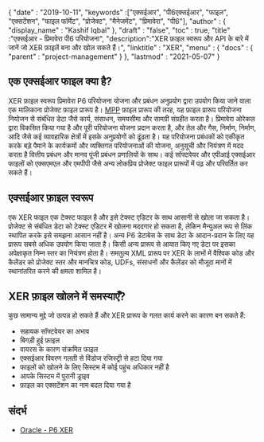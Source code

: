 {
  "date" : "2019-10-11",
  "keywords" :["एक्सईआर", "पी6एक्सईआर", "फाइल", "एक्सटेंशन", "फाइल फॉर्मेट", "प्रोजेक्ट", "मैनेजमेंट", "प्रिमावेरा", "पी6"],
  "author" : {
    "display_name" : "Kashif Iqbal"
},
  "draft" : "false",
  "toc" : true,
  "title" :"एक्सईआर - प्रिमावेरा पी6 परियोजना",
  "description":"XER फ़ाइल स्वरूप और API के बारे में जानें जो XER फ़ाइलें बना और खोल सकते हैं।",
  "linktitle" : "XER",
  "menu" : {
    "docs" : {
      "parent" : "project-management"
}
},
  "lastmod" : "2021-05-07"
}

## एक एक्सईआर फाइल क्या है?

XER फ़ाइल स्वरूप प्रिमावेरा P6 परियोजना योजना और प्रबंधन अनुप्रयोग द्वारा उपयोग किया जाने वाला एक मालिकाना प्रोजेक्ट फ़ाइल प्रारूप है। [MPP](/hi/project-management/mpp/) फ़ाइल प्रारूप की तरह, यह फ़ाइल प्रारूप परियोजना नियोजन से संबंधित डेटा जैसे कार्य, संसाधन, समयसीमा और सामग्री संग्रहीत करता है। प्रिमावेरा ओरेकल द्वारा विकसित किया गया है और पूरी परियोजना योजना प्रदान करता है, और तेल और गैस, निर्माण, निर्माण, आदि जैसे कई व्यावहारिक क्षेत्रों में इसके अनुप्रयोगों को ढूंढता है। यह परियोजना प्रबंधकों को एकीकृत करके बड़े पैमाने के कार्यक्रमों और व्यक्तिगत परियोजनाओं की योजना, अनुसूची और नियंत्रण में मदद करता है वित्तीय प्रबंधन और मानव पूंजी प्रबंधन प्रणालियों के साथ। कई सॉफ्टवेयर और एपीआई एक्सईआर फाइलों को एक्सएमएल और एमपीपी जैसे अन्य लोकप्रिय प्रोजेक्ट फाइल प्रारूपों में पढ़ और परिवर्तित कर सकते हैं।

## एक्सईआर फ़ाइल स्वरूप ##

एक XER फाइल एक टेक्स्ट फाइल है और इसे टेक्स्ट एडिटर के साथ आसानी से खोला जा सकता है। प्रोजेक्ट से संबंधित डेटा को टेक्स्ट एडिटर में खोलना मददगार हो सकता है, लेकिन मैन्युअल रूप से लिंक स्थापित करके इसे समझना आसान नहीं है। अन्य P6 डेटाबेस के साथ डेटा के आदान-प्रदान के लिए यह प्रारूप सबसे अधिक उपयोग किया जाता है। किसी अन्य प्रारूप से आयात किए गए डेटा पर इसका अपेक्षाकृत निम्न स्तर का नियंत्रण होता है। समतुल्य XML प्रारूप पर XER के लाभों में वैश्विक कोड और कैलेंडर को प्रोजेक्ट स्तर और मानचित्र कोड, UDFs, संसाधनों और कैलेंडर को मौजूदा मानों में स्थानांतरित करने की क्षमता शामिल है।


## XER फ़ाइल खोलने में समस्याएँ? ##

कुछ सामान्य मुद्दे जो उत्पन्न हो सकते हैं और XER प्रारूप के गलत कार्य करने का कारण बन सकते हैं:

* सहायक सॉफ्टवेयर का अभाव
* बिगड़ी हुई फ़ाइल
* वायरस के कारण संक्रमित फाइल
* एक्सईआर विवरण गलती से विंडोज रजिस्ट्री से हटा दिया गया
* फाइलों को खोलने के लिए सिस्टम में कोई पहुंच अधिकार नहीं है
* आपके सिस्टम में पुरानी ड्राइव
* फ़ाइल का एक्सटेंशन का नाम बदल दिया गया है

## संदर्भ ##
 

 * [Oracle - P6 XER](https://docs.oracle.com/cd/E90748_01/English/admin/p6_pro_importing_exporting/p6_pro_importing_exporting.pdf)
